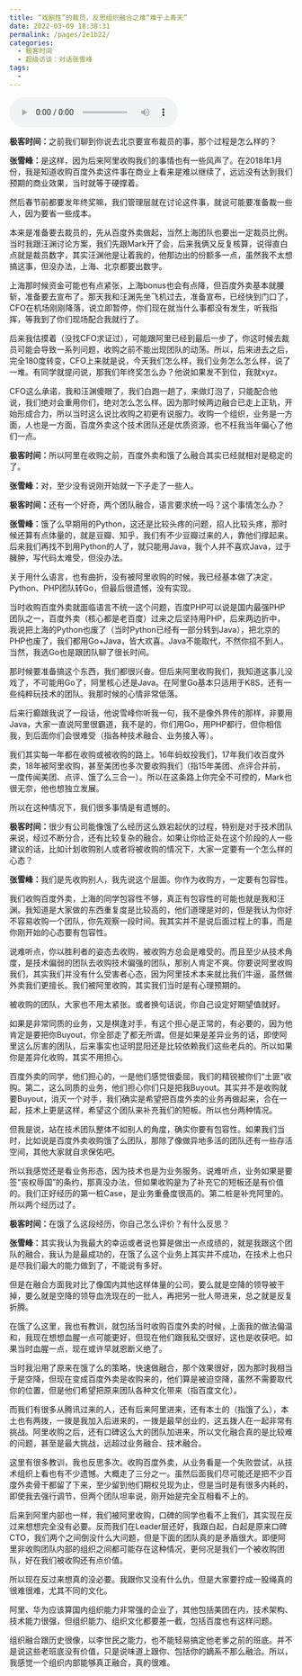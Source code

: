 ```yaml
---
title: “戏剧性”的裁员，反思组织融合之难“难于上青天”
date: 2022-03-09 18:38:31
permalink: /pages/2e1b22/
categories:
  - 极客时间
  - 超级访谈：对话张雪峰
tags:
  - 
---
```

<audio title="04.“戏剧性”的裁员，反思组织融合之难“难于上青天”" src="https://static001.geekbang.org/resource/audio/be/c0/beed71291e886330b2fb6a190cdf0ac0.mp3" controls="controls"></audio> 
<p><strong>极客时间：</strong>之前我们聊到你说去北京要宣布裁员的事，那个过程是怎么样的？</p><p><strong>张雪峰：</strong>是这样，因为后来阿里收购我们的事情也有一些风声了。在2018年1月份，我是知道收购百度外卖这件事在商业上看来是难以继续了，远远没有达到我们预期的商业效果，当时就等于硬撑着。</p><p>然后春节前都要发年终奖嘛，我们管理层就在讨论这件事，就说可能要准备裁一些人，因为要省一些成本。</p><p>本来是准备要去裁员的，先从百度外卖做起，当然上海团队也要出一定裁员比例。当时我跟汪渊讨论方案，我们先跟Mark开了会，后来我俩又反复核算，说得直白点就是裁员数字，其实汪渊他是让着我的，他那边出的份额多一点，虽然我不太想搞这事，但没办法，上海、北京都要出数字。</p><p>上海那时候资金可能也有点紧张，上海bonus也会有点降，但百度外卖基本就腰斩，准备要去宣布了。那天我和汪渊先坐飞机过去，准备宣布，已经快到门口了，CFO在机场刚刚降落，说立即暂停，你们现在就当什么事都没有发生，听我指挥，等我到了你们现场配合我就行了。</p><p>后来我估摸着（没找CFO求证过），可能跟阿里已经到最后一步了，你这时候去裁员可能会导致一系列问题，收购之前不能出现团队的动荡。所以，后来进去之后，完全180度转变，CFO上来就是说，今天我们怎么样，我们业务怎么怎么样，说了一堆。有同学就提问说，那我们年终奖怎么办？他说如果发不到位，我就xyz。</p><!-- [[[read_end]]] --><p>CFO这么承诺，我和汪渊傻眼了，我们白跑一趟了，来做灯泡了，只能配合他说，我们绝对会重用你们，绝对怎么怎么样。因为那时候两边融合已走上正轨，开始形成合力，所以当时这么说比收购之初更有说服力。收购一个组织，业务是一方面，人也是一方面，百度外卖这个技术团队还是优质资源，也不枉我当年偏心了他们一点。</p><p><strong>极客时间：</strong>所以阿里在收购之前，百度外卖和饿了么融合其实已经就相对是稳定的了。</p><p><strong>张雪峰：</strong>对，至少没有说刚开始就一下子走了一些人。</p><p><strong>极客时间：</strong>还有一个好奇，两个团队融合，语言要求统一吗？这个事情怎么办？</p><p><strong>张雪峰：</strong>饿了么早期用的Python，这还是比较头疼的问题，招人比较头疼，那时候还算有点体量的，就是豆瓣、知乎，我们有不少豆瓣过来的人，靠他们撑起来。后来我们再找不到用Python的人了，就只能用Java，我个人并不喜欢Java，过于臃肿，写代码太难受，但没办法。</p><p>关于用什么语言，也有曲折，没有被阿里收购的时候，我已经基本做了决定，Python、PHP团队转Go，但最后很遗憾，没有实现。</p><p>当时收购百度外卖就面临语言不统一这个问题，百度PHP可以说是国内最强PHP团队之一，百度外卖（核心都是老百度）过来之后坚持用PHP，后来两边折中，我说把上海的Python也废了（当时Python已经有一部分转到Java），把北京的PHP也废了，我们都用Go+Java，皆大欢喜。Java不能取代，不然你招不到人。当然，我选Go也是跟团队聊了很长时间。</p><p>那时候要准备搞这个东西，我们都很兴奋。但后来阿里收购我们，我知道这事儿没戏了，不可能用Go了，阿里核心还是Java。在阿里Go基本只适用于K8S，还有一些纯粹玩技术的团队。我那时候的心情非常低落。</p><p>后来行癫跟我说了一段话，他说雪峰你听我一句，我不是像外界传的那样，非要用Java，大家一直说阿里很霸道，我不是的，你们用Go，用PHP都行，但你相信我，到后面你们会很难受（指各种技术融合、业务接入等）。</p><p>我们其实每一年都在收购或被收购的路上。16年蚂蚁投我们，17年我们收百度外卖，18年被阿里收购，甚至美团也多次要收购我们（指15年美团、点评合并前，一度传闻美团、点评、饿了么三合一）。所以在这条路上你完全不可控的，Mark也很无奈，他也想独立发展。</p><p>所以在这种情况下，我们很多事情是有遗憾的。</p><p><strong>极客时间：</strong>很少有公司能像饿了么经历这么跌宕起伏的过程，特别是对于技术团队来说，经过不断分合，还有比较复杂的融合。如果让你给正处在这个阶段的人一些建议的话，比如计划收购别人或者将被收购的情况下，大家一定要有一个怎么样的心态？</p><p><strong>张雪峰：</strong>我们是先收购别人，我先说这个层面。你作为收购方，一定要有包容性。</p><p>我们收购百度外卖，上海的同学包容性不够，真正有包容性的可能也就是我和汪渊。我知道是大家做的东西重复度是比较高的，他们道理是对的，但是我认为你好不容易收购一个团队，你先观察一段时间。我其实并不是说后面过程上的事，而是你刚开始的心态要有包容性。</p><p>说难听点，你以胜利者的姿态去收购，被收购方总会是难受的。而且至少从技术角度，是技术偏弱的团队去收购技术偏强的团队，那别人肯定不爽。你要说阿里收购我们，其实我们并没有什么受害者心态，因为阿里技术本来就比我们牛逼，虽然做外卖我们更擅长。我们被阿里收购，其实我们当时是有心理预期的。</p><p>被收购的团队，大家也不用太紧张。或者换句话说，你自己设定好期望值就好。</p><p>如果是非常同质的业务，又是棋逢对手，有这个担心是正常的，有必要的，因为他肯定是要把你Buyout，你全部走了都无所谓。但是如果是差异业务的话，即使阿里这么厉害的团队，后来事实也证明昆阳还是比较依赖我们这些老兵的。所以如果你是差异化收购，其实不用担心。</p><p>百度外卖的同学，他们担心的，一是他们感觉很委屈，我们的精锐被你们“土匪”收购。第二，这么同质的业务，他们担心你们只是把我Buyout。其实并不是收购就要Buyout，消灭一个对手，我们确实是希望把百度外卖的业务再做起来，合在一起，技术上更是这样，希望这个团队来补充我们的短板。所以也分两种情况。</p><p>但我是说，站在技术团队整体不如别人的角度，确实你要有包容性。如果我们当时，比如说是百度外卖收购饿了么团队，那除了像做异地多活的团队还有一些存活空间，其他大家就自求保佑吧。</p><p>所以我感觉还是看业务形态，因为技术也是为业务服务。说难听点，业务如果是要签“丧权辱国”的条约，那真没办法，但如果收购是为了补充它的短板还是有价值的。我们正好经历的第一桩Case，是业务重叠度很高的。第二桩是补充阿里的。所以两个经历过了。</p><p><strong>极客时间：</strong>在饿了么这段经历，你自己怎么评价？有什么反思？</p><p><strong>张雪峰：</strong>其实我认为我最大的幸运或者说也算是做出一点成绩的，就是我跟这个团队的融合，我认为是最成功的，在饿了么这个业务上其实并不成功，在技术上也只是尽我们最大的能力做到了，不能说有多好。</p><p>但是在融合方面我对比了像国内其他这样体量的公司，要么就是空降的领导被干掉，要么就是空降的领导血洗现在的一批人，再把另一批人带进来，总之就是反复折腾。</p><p>在饿了么这里，我也有教训，就包括当时收购百度外卖的时候，上面我的做法偏温和，我现在想想血腥一点可能更好，但现在他们跟我私交很好，这也是收获吧。如果当时血腥一点，现在或许早就恩断义绝了。</p><p>当时我沿用了原来在饿了么的策略，快速做融合，那个效果很好，因为那时我相当于是空降，但现在变成百度外卖是收购来的，他们算是被迫空降，虽然不需要取代你的位置，但是他们希望把原来团队各种文化带来（指百度文化）。</p><p>而我们有很多从腾讯过来的人，还有后来阿里进来，还有本土的（指饿了么），本土也有两拨，一拨是我加入后进来的，一拨是最早创业的，这五拨人在一起非常有挑战。阿里收购之后，还有口碑这么大的团队加进来，所以文化融合真的是比较难的问题，甚至是最大挑战，远超过业务融合、技术融合。</p><p>这里有很多教训，我也反思多次。收购百度外卖，从业务看是一个失败尝试，从技术组织上看也有不少遗憾。大概走了三分之一。虽然后面我们尽可能还是把不少百度外卖骨干都留了下来，至少留到他们期权兑现为止，但是当时是有很多内耗的，即使我去强行调节，但两个团队坦率说，刚开始是完全互相看不上的。</p><p>后来到阿里内部也一样，我们被阿里收购，口碑的同学也看不上我们，其实现在反过来想想完全没有必要。反而我们在Leader层还好，我跟白起，白起是原来口碑CTO，我们两个之间倒没什么大问题，但是下面的团队真的是矛盾很大。即便阿里非收购团队内部的组织之间都可能存在这种情况，更何况是我们一个被收购团队，好在我们被收购还有点价值。</p><p>所以现在反过来想真的没必要。我跟你又没有什么仇，但是大家要拧成一股绳真的很难很难，尤其不同的文化。</p><p>阿里、华为应该算国内组织能力非常强的企业了，其他包括美团在内，技术架构、技术能力很强，但组织能力、组织文化都要差一截，包括百度也有这样问题。</p><p>组织融合跟历史很像，以李世民之能力，也不能轻易搞定他老爹之前的班底。并不是说这些老班底没有价值，只是说味道上跟你、包括你的嫡系不那么融洽。所以，我感觉一个组织内部能够真正融合，真的很难。</p>